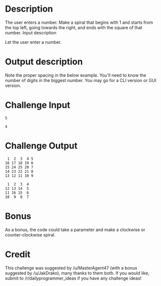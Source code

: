# Description

The user enters a number. Make a spiral that begins with 1 and starts from the
top left, going towards the right, and ends with the square of that number.
Input description

Let the user enter a number.

# Output description

Note the proper spacing in the below example. You'll need to know the number of
digits in the biggest number.  You may go for a CLI version or GUI version.

# Challenge Input


```
5

4
```

# Challenge Output


```
 1  2  3  4 5
16 17 18 19 6
15 24 25 20 7
14 23 22 21 8
13 12 11 10 9
```

```
 1  2  3  4 
12 13 14  5
11 16 15  6
10  9  8  7
```

# Bonus

As a bonus, the code could take a parameter and make a clockwise or
counter-clockwise spiral.

# Credit

This challenge was suggested by /u/MasterAgent47 (with a bonus suggested by
/u/JakDrako), many thanks to them both. If you would like, submit to
/r/dailyprogrammer_ideas if you have any challenge ideas!
